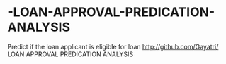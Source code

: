 # -LOAN-APPROVAL-PREDICATION-ANALYSIS
Predict if the loan applicant is eligible for loan http://github.com/Gayatri/ LOAN APPROVAL PREDICATION ANALYSIS
